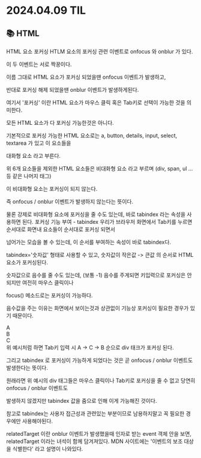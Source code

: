 # 2024.04.09 TIL

## 📚 HTML

HTML 요소 포커싱
HTLM 요소의 포커싱 관련 이벤트로 onfocus 와 onblur 가 있다.

이 두 이벤트는 서로 짝꿍이다.

이름 그대로 HTML 요소가 포커싱 되었을땐 onfocus 이벤트가 발생하고,

반대로 포커싱 해제 되었을땐 onblur 이벤트가 발생하게된다.

여기서 '포커싱' 이란 HTML 요소가 마우스 클릭 혹은 Tab키로 선택이 가능한 것을 의미한다.

모든 HTML 요소가 다 포커싱 가능한것은 아니다.

기본적으로 포커싱 가능한 HTML 요소로는 a, button, details, input, select, textarea 가 있고 이 요소들을

대화형 요소 라고 부른다.

위 6개 요소들을 제외한 HTML 요소들은 비대화형 요소 라고 부르며 (div, span, ul ... 등 같은 나머지 태그)

이 비대화형 요소는 포커싱이 되지 않는다.

즉 onfocus / onblur 이벤트가 발생하지 않는다는 뜻이다.

물론 강제로 비대화형 요소에 포커싱을 줄 수도 있는데, 바로 tabindex 라는 속성을 사용하면 된다.
포커싱 기능 부여 - tabindex
우리가 브라우저 화면에서 Tab키를 누르면 순서대로 화면내 요소들이 순서대로 포커싱 되면서

넘어가는 모습을 볼 수 있는데, 이 순서를 부여하는 속성이 바로 tabindex다.

tabindex='숫자값' 형태로 사용할 수 있고, 숫자값이 작은값 -> 큰값 의 순서로 HTML 요소가 포커싱된다.

숫자값으로 음수를 줄 수도 있는데, (보통 -1) 음수를 주게되면 키입력으로 포커싱은 안되지만 여전히 마우스 클릭이나

focus() 메소드로는 포커싱이 가능하다.

음수값을 주는 이유는 화면에서 보이는것과 상관없이 기능상 포커싱이 필요한 경우가 있기 때문이다.

<div tabindex='1'>A</div>
<div tabindex='3'>B</div>
<div tabindex='2'>C</div>
위 예시처럼 하면 Tab키 입력 시 A -> C -> B 순으로 div 태크가 포커싱 된다.

그리고 tabindex 로 포커싱이 가능하게 되었다는 것은 곧 onfocus / onblur 이벤트도 발생한다는 뜻이다.

원래라면 위 예시의 div 태그들은 마우스 클릭이나 Tab키로 포커싱을 줄 수 없고 당연히 onfocus / onblur 이벤트도

발생하지 않겠지만 tabindex 값을 줌으로 인해 이게 가능해진 것이다.

참고로 tabindex는 사용자 접근성과 관련있는 부분이므로 남용하지말고 꼭 필요한 경우에만 사용해야된다.

relatedTarget 이란
onblur 이벤트가 발생했을때 인자로 받는 event 객체 안을 보면, relatedTarget 이라는 녀석이 함께 담겨져있다.
MDN 사이트에는 '이벤트의 보조 대상을 식별한다' 라고 설명이 나와있다.
